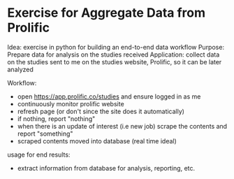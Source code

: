 # Exercise for Aggregate Data from Prolific


Idea: exercise in python for building an end-to-end data workflow
Purpose: Prepare data for analysis on the studies received
Application: collect data on the studies sent to me on the studies website, Prolific, so it can be later analyzed

Workflow:
- open https://app.prolific.co/studies and ensure logged in as me
- continuously monitor prolific website
- refresh page (or don't since the site does it automatically)
- if nothing, report "nothing"
- when there is an update of interest (i.e new job) scrape the contents and report "something"
- scraped contents moved into database (real time ideal)

usage for end results:
- extract information from database for analysis, reporting, etc.
